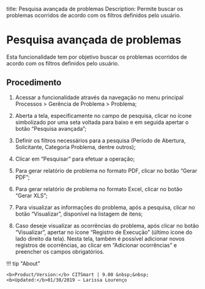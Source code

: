 title: Pesquisa avançada de problemas
Description: Permite buscar os problemas ocorridos de acordo com os filtros definidos pelo usuário.
# Pesquisa avançada de problemas

Esta funcionalidade tem por objetivo buscar os problemas ocorridos de acordo com os filtros definidos pelo usuário.

Procedimento
------------

1.  Acessar a funcionalidade através da navegação no menu principal Processos \>
    Gerência de Problema \> Problema;

2.  Aberta a tela, especificamente no campo de pesquisa, clicar no ícone
    simbolizado por uma seta voltada para baixo e em seguida apertar o botão
    “Pesquisa avançada”;

3.  Definir os filtros necessários para a pesquisa (Período de Abertura,
    Solicitante, Categoria Problema, dentre outros);

4.  Clicar em “Pesquisar” para efetuar a operação;

5.  Para gerar relatório de problema no formato PDF, clicar no botão “Gerar
    PDF”;

6.  Para gerar relatório de problema no formato Excel, clicar no botão “Gerar
    XLS”;

7.  Para visualizar as informações do problema, após a pesquisa, clicar no botão
    “Visualizar”, disponível na listagem de itens;

8.  Caso deseje visualizar as ocorrências do problema, após clicar no botão
    “Visualizar”, apertar no ícone “Registro de Execução” (último ícone do lado
    direito da tela). Nesta tela, também é possível adicionar novos registros de
    ocorrências, ao clicar em “Adicionar ocorrências” e preencher os campos
    obrigatórios.

!!! tip "About"

    <b>Product/Version:</b> CITSmart | 9.00 &nbsp;&nbsp;
    <b>Updated:</b>01/30/2019 – Larissa Lourenço
